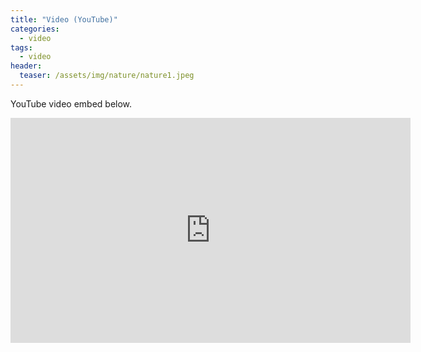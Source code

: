 ```yaml
---
title: "Video (YouTube)"
categories:
  - video
tags:
  - video
header:
  teaser: /assets/img/nature/nature1.jpeg
---
```


YouTube video embed below.

<iframe width="640" height="360" src="https://www.youtube-nocookie.com/embed/l2Of1-d5E5o?controls=0&amp;showinfo=0" frameborder="0" allowfullscreen></iframe>

